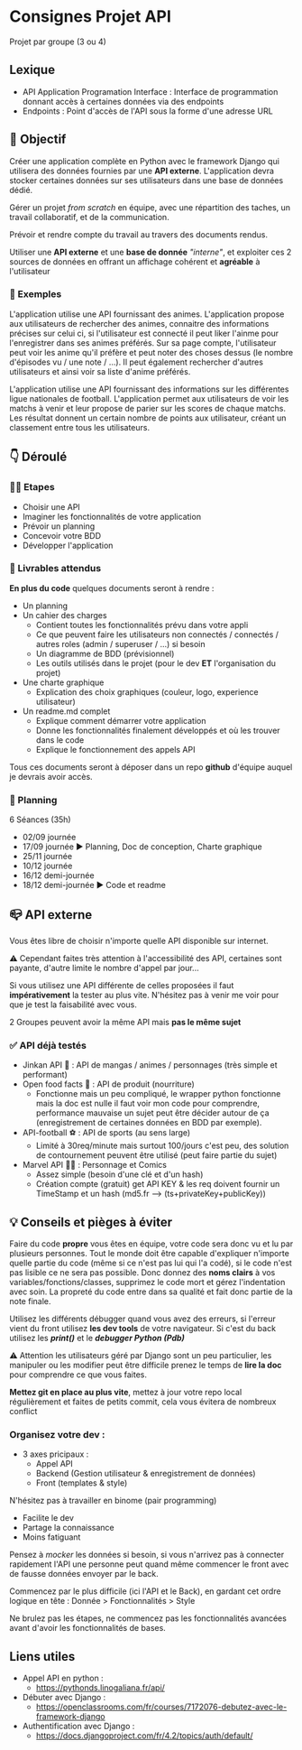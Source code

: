 # Consignes Projet API
Projet par groupe (3 ou 4)

## Lexique
- API Application Programation Interface : Interface de programmation donnant accès à certaines données via des endpoints
- Endpoints : Point d'accès de l'API sous la forme d'une adresse URL 

## 🎯 Objectif

Créer une application complète en Python avec le framework Django qui utilisera des données fournies par une **API externe**. L'application devra stocker certaines données sur ses utilisateurs dans une base de données dédié.

Gérer un projet *from scratch* en équipe, avec une répartition des taches, un travail collaboratif, et de la communication.

Prévoir et rendre compte du travail au travers des documents rendus.

Utiliser une **API externe** et une **base de donnée** *"interne"*, et exploiter ces 2 sources de données en offrant un affichage cohérent et **agréable** à l'utilisateur

### 📢 Exemples

L'application utilise une API fournissant des animes. L'application propose aux utilisateurs de rechercher des animes, connaitre des informations précises sur celui ci, si l'utilisateur est connecté il peut liker l'ainme pour l'enregistrer dans ses animes préférés.
Sur sa page compte, l'utilisateur peut voir les anime qu'il préfère et peut noter des choses dessus (le nombre d'épisodes vu / une note / ...). Il peut également rechercher d'autres utilisateurs et ainsi voir sa liste d'anime préférés.

L'application utilise une API fournissant des informations sur les différentes ligue nationales de football.
L'application permet aux utilisateurs de voir les matchs à venir et leur propose de parier sur les scores de chaque matchs. Les résultat donnent un certain nombre de points aux utilisateur, créant un classement entre tous les utilisateurs.

## 👇 Déroulé
### 👨‍🦯 Etapes
- Choisir une API
- Imaginer les fonctionnalités de votre application
- Prévoir un planning
- Concevoir votre BDD
- Développer l'application

### 📁 Livrables attendus
**En plus du code** quelques documents seront à rendre :
- Un planning
- Un cahier des charges
  - Contient toutes les fonctionnalités prévu dans votre appli
  - Ce que peuvent faire les utilisateurs non connectés / connectés / autres roles (admin / superuser / ...) si besoin
  - Un diagramme de BDD (prévisionnel)
  - Les outils utilisés dans le projet (pour le dev **ET** l'organisation du projet)
- Une charte graphique
  - Explication des choix graphiques (couleur, logo, experience utilisateur)
- Un readme.md complet
  - Explique comment démarrer votre application
  - Donne les fonctionnalités finalement développés et où les trouver dans le code
  - Explique le fonctionnement des appels API

Tous ces documents seront à déposer dans un repo  **github** d'équipe auquel je devrais avoir accès.

### 📅 Planning
6 Séances (35h)
- 02/09 journée
- 17/09 journée ▶️ Planning, Doc de conception, Charte graphique
- 25/11 journée
- 10/12 journée
- 16/12 demi-journée
- 18/12 demi-journée ▶️ Code et readme


## 📪 API externe
Vous êtes libre de choisir n'importe quelle API disponible sur internet.

⚠️ Cependant faites très attention à l'accessibilité des API, certaines sont payante, d'autre limite le nombre d'appel par jour...

Si vous utilisez une API différente de celles proposées il faut **impérativement** la tester au plus vite. N'hésitez pas à venir me voir pour que je test la faisabilité avec vous.

2 Groupes peuvent avoir la même API mais **pas le même sujet**

### ✅ API déjà testés
- Jinkan API 🍜 : API de mangas / animes / personnages (très simple et performant)
- Open food facts 🍗 : API de produit (nourriture) 
  - Fonctionne mais un peu compliqué, le wrapper python fonctionne mais la doc est nulle il faut voir mon code pour comprendre, performance mauvaise un sujet peut être décider autour de ça (enregistrement de certaines données en BDD par exemple).
- API-football ⚽ : API de sports (au sens large)
  - Limité à 30req/minute mais surtout 100/jours c'est peu, des solution de contournement peuvent être utilisé (peut faire partie du sujet)
- Marvel API 🦸‍♂️ : Personnage et Comics
  - Assez simple (besoin d'une clé et d'un hash)
  - Création compte (gratuit) get API KEY & les req doivent fournir un TimeStamp et un hash (md5.fr --> (ts+privateKey+publicKey))

## 💡 Conseils et pièges à éviter
Faire du code **propre** vous êtes en équipe, votre code sera donc vu et lu par plusieurs personnes. Tout le monde doit être capable d'expliquer n'importe quelle partie du code (même si ce n'est pas lui qui l'a codé), si le code n'est pas lisible ce ne sera pas possible.
Donc donnez des **noms clairs** à vos variables/fonctions/classes, supprimez le code mort et gérez l'indentation avec soin. La propreté du code entre dans sa qualité et fait donc partie de la note finale.

Utilisez les différents débugger quand vous avez des erreurs, si l'erreur vient du front utilisez **les dev tools** de votre navigateur. Si c'est du back utilisez les ***print()*** et le ***debugger Python (Pdb)***

⚠️ Attention les utilisateurs géré par Django sont un peu particulier, les manipuler ou les modifier peut être difficile prenez le temps de **lire la doc** pour comprendre ce que vous faites.

**Mettez git en place au plus vite**, mettez à jour votre repo local régulièrement et faites de petits commit, cela vous évitera de nombreux conflict

### Organisez votre dev :
- 3 axes pricipaux : 
  - Appel API
  - Backend (Gestion utilisateur & enregistrement de données)
  - Front (templates & style)

N'hésitez pas à travailler en binome (pair programming)
- Facilite le dev
- Partage la connaissance
- Moins fatiguant

Pensez à *mocker* les données si besoin, si vous n'arrivez pas à connecter rapidement l'API une personne peut quand même commencer le front avec de fausse données envoyer par le back.

Commencez par le plus difficile (ici l'API et le Back), en gardant cet ordre logique en tête : Donnée > Fonctionnalités > Style

Ne brulez pas les étapes, ne commencez pas les fonctionnalités avancées avant d'avoir les fonctionnalités de bases.

## Liens utiles
- Appel API en python :
  - https://pythonds.linogaliana.fr/api/
- Débuter avec Django :
  - https://openclassrooms.com/fr/courses/7172076-debutez-avec-le-framework-django
- Authentification avec Django  :
  - https://docs.djangoproject.com/fr/4.2/topics/auth/default/
